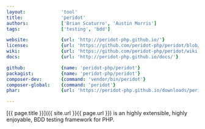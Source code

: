 ```yaml
---
layout:             'tool'
title:              'peridot'
authors:            ['Brian Scaturro', 'Austin Morris'] 
tags:               ['testing', 'bdd']

website:            {url: 'http://peridot-php.github.io/'} 
license:            {url: 'https://github.com/peridot-php/peridot/blob/master/LICENSE', label: 'MIT'} 
wiki:               {url: 'https://github.com/peridot-php/peridot/wiki'} 
docs:               {url: 'http://peridot-php.github.io/docs/'} 

github:             {name: 'peridot-php/peridot'} 
packagist:          {name: 'peridot-php/peridot'}
composer-dev:       {command: 'vendor/bin/peridot'}
composer-global:    {command: 'peridot'}
phar:               {url: 'https://peridot-php.github.io/downloads/peridot.phar'}

---
```


[{{ page.title }}]({{ site.url }}{{ page.url }}) is an highly extensible, highly enjoyable, BDD testing framework for PHP. 

<!--more--> 
